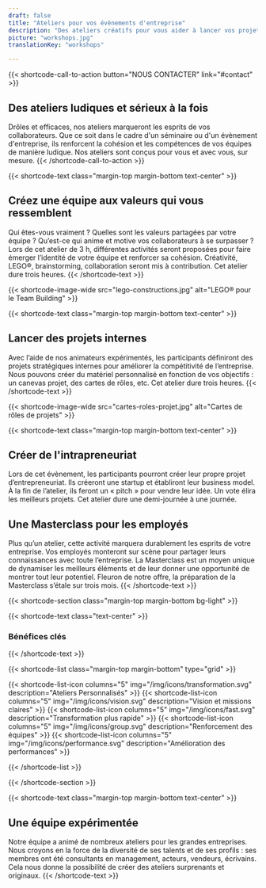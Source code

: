 ```yaml
---
draft: false
title: "Ateliers pour vos évènements d'entreprise"
description: "Des ateliers créatifs pour vous aider à lancer vos projets et renforcer les compétences de vos équipes."
picture: "workshops.jpg"
translationKey: "workshops"

---
```


{{< shortcode-call-to-action 
  button="NOUS CONTACTER"
  link="#contact" >}}
## Des ateliers ludiques et sérieux à la fois
Drôles et efficaces, nos ateliers marqueront les esprits de vos collaborateurs. Que ce soit dans le cadre d'un séminaire ou d'un évènement d'entreprise, ils renforcent la cohésion et les compétences de vos équipes de manière ludique. Nos ateliers sont conçus pour vous et avec vous, sur mesure.
{{< /shortcode-call-to-action >}}

{{< shortcode-text
  class="margin-top margin-bottom text-center" >}}
## Créez une équipe aux valeurs qui vous ressemblent

Qui êtes-vous vraiment ? Quelles sont les valeurs partagées par votre équipe ? Qu’est-ce qui anime et motive vos collaborateurs à se surpasser ? Lors de cet atelier de 3 h, différentes activités seront proposées pour faire émerger l’identité de votre équipe et renforcer sa cohésion. Créativité, LEGO®, brainstorming, collaboration seront mis à contribution. Cet atelier dure trois heures.
{{< /shortcode-text >}}



{{< shortcode-image-wide
  src="lego-constructions.jpg"
  alt="LEGO® pour le Team Building" >}}



{{< shortcode-text
  class="margin-top margin-bottom text-center" >}}
## Lancer des projets internes

Avec l’aide de nos animateurs expérimentés, les participants définiront des projets stratégiques internes pour améliorer la compétitivité de l’entreprise. Nous pouvons créer du matériel personnalisé en fonction de vos objectifs : un canevas projet, des cartes de rôles, etc. Cet atelier dure trois heures.
{{< /shortcode-text >}}



{{< shortcode-image-wide src="cartes-roles-projet.jpg" alt="Cartes de rôles de projets" >}}



{{< shortcode-text
  class="margin-top margin-bottom text-center" >}}
## Créer de l'intrapreneuriat
Lors de cet évènement, les participants pourront créer leur propre projet d’entrepreneuriat. Ils créeront une startup et établiront leur business model. À la fin de l’atelier, ils feront un « pitch » pour vendre leur idée. Un vote élira les meilleurs projets. Cet atelier dure une demi-journée à une journée.

## Une Masterclass pour les employés
Plus qu’un atelier, cette activité marquera durablement les esprits de votre entreprise. Vos employés monteront sur scène pour partager leurs connaissances avec toute l’entreprise. La Masterclass est un moyen unique de dynamiser les meilleurs éléments et de leur donner une opportunité de montrer tout leur potentiel. Fleuron de notre offre, la préparation de la Masterclass s’étale sur trois mois.
{{< /shortcode-text >}}



{{< shortcode-section
  class="margin-top margin-bottom bg-light" >}}

{{< shortcode-text
  class="text-center" >}}
### Bénéfices clés
{{< /shortcode-text >}}

{{< shortcode-list 
  class="margin-top margin-bottom"
  type="grid" >}}

{{< shortcode-list-icon
  columns="5"
  img="/img/icons/transformation.svg"
  description="Ateliers Personnalisés" >}}
{{< shortcode-list-icon
  columns="5"
  img="/img/icons/vision.svg"
  description="Vision et missions claires" >}}
{{< shortcode-list-icon
  columns="5"
  img="/img/icons/fast.svg"
  description="Transformation plus rapide" >}}
{{< shortcode-list-icon
  columns="5"
  img="/img/icons/group.svg"
  description="Renforcement des équipes" >}}
{{< shortcode-list-icon
  columns="5"
  img="/img/icons/performance.svg"
  description="Amélioration des performances" >}}

{{< /shortcode-list >}}

{{< /shortcode-section >}}


{{< shortcode-text
  class="margin-top margin-bottom text-center" >}}
## Une équipe expérimentée
Notre équipe a animé de nombreux ateliers pour les grandes entreprises. Nous croyons en la force de la diversité de ses talents et de ses profils : ses membres ont été consultants en management, acteurs, vendeurs, écrivains. Cela nous donne la possibilité de créer des ateliers surprenants et originaux.
{{< /shortcode-text >}}
